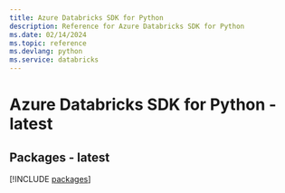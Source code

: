 ```yaml
---
title: Azure Databricks SDK for Python
description: Reference for Azure Databricks SDK for Python
ms.date: 02/14/2024
ms.topic: reference
ms.devlang: python
ms.service: databricks
---
```

# Azure Databricks SDK for Python - latest
## Packages - latest
[!INCLUDE [packages](databricks-index.md)]